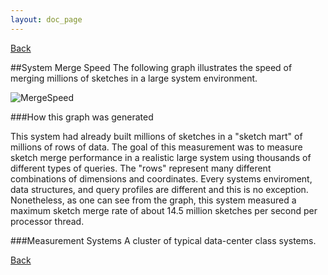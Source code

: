 ```yaml
---
layout: doc_page
---
```

[Back](Features.html)

##System Merge Speed
The following graph illustrates the speed of merging millions of sketches in a large system environment.

<img class="doc-img-full" src="{{site.docs_img_dir}}MergeSpeed.png" alt="MergeSpeed" />

###How this graph was generated

This system had already built millions of sketches in a "sketch mart" of millions of rows of data.  The goal of this measurement was to measure sketch merge performance in a realistic large system using thousands of different types of queries.  The "rows" represent many different combinations of dimensions and coordinates.  Every systems enviroment, data structures, and query profiles are different and this is no exception.  Nonetheless, as one can see from the graph, this system measured a maximum sketch merge rate of about 14.5 million sketches per second per processor thread.

###Measurement Systems
A cluster of typical data-center class systems.

[Back](Features.html)
